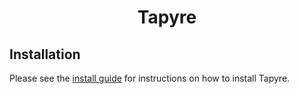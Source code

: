 <h1 align="center">Tapyre</h1>

## Installation

Please see the [install guide](./docs/install_guide.md) for instructions on how to install Tapyre.
